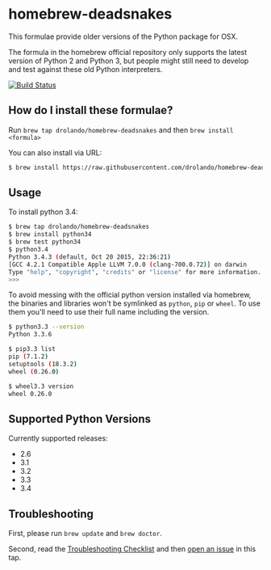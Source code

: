# homebrew-deadsnakes

This formulae provide older versions of the Python package for OSX.

The formula in the homebrew official repository
only supports the latest version of Python 2 and Python 3, but people might still need to develop and test against 
these old Python interpreters. 

[![Build Status](https://travis-ci.org/drolando/homebrew-deadsnakes.svg?branch=master)](https://travis-ci.org/drolando/homebrew-deadsnakes)

## How do I install these formulae?
Run `brew tap drolando/homebrew-deadsnakes` and then `brew install <formula>`

You can also install via URL:

``` bash
$ brew install https://raw.githubusercontent.com/drolando/homebrew-deadsnakes/master/Formula/<formula>.rb
```

## Usage

To install python 3.4:
``` bash
$ brew tap drolando/homebrew-deadsnakes
$ brew install python34
$ brew test python34
$ python3.4
Python 3.4.3 (default, Oct 20 2015, 22:36:21)
[GCC 4.2.1 Compatible Apple LLVM 7.0.0 (clang-700.0.72)] on darwin
Type "help", "copyright", "credits" or "license" for more information.
>>>
```

To avoid messing with the official python version installed via homebrew, the binaries and libraries won't be
symlinked as `python`, `pip` or `wheel`. To use them you'll need to use their full name including the version.

``` bash
$ python3.3 --version
Python 3.3.6

$ pip3.3 list
pip (7.1.2)
setuptools (18.3.2)
wheel (0.26.0)

$ wheel3.3 version
wheel 0.26.0
```

## Supported Python Versions
Currently supported releases:

- 2.6
- 3.1
- 3.2
- 3.3
- 3.4

## Troubleshooting
First, please run `brew update` and `brew doctor`.

Second, read the [Troubleshooting Checklist](https://github.com/Homebrew/homebrew/blob/master/share/doc/homebrew/Troubleshooting.md#troubleshooting) 
and then [open an issue](https://github.com/drolando/homebrew-deadsnakes/issues/new) in this tap.
